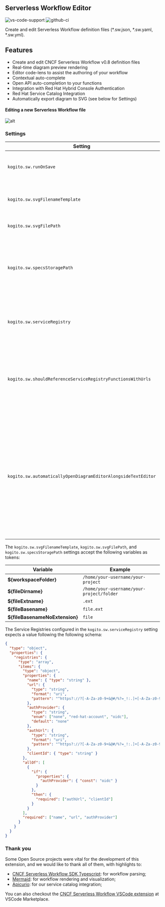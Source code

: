 ## Serverless Workflow Editor

![vs-code-support](https://img.shields.io/badge/Visual%20Studio%20Code-1.46.0+-blue.svg)
![github-ci](https://github.com/kiegroup/kie-tools/actions/workflows/monorepo_pr_ci_full.yml/badge.svg)

Create and edit Serverless Workflow definition files (\*.sw.json, \*.sw.yaml, \*.sw.yml).

## Features

- Create and edit CNCF Serverless Workflow v0.8 definition files
- Real-time diagram preview rendering
- Editor code-lens to assist the authoring of your workflow
- Contextual auto-complete
- Open API auto-completion to your functions
- Integration with Red Hat Hybrid Console Authentication
- Red Hat Service Catalog Integration
- Automatically export diagram to SVG (see below for Settings)

#### Editing a new Serverless Workflow file

![alt](./gifs/sw.gif?raw=true)

### Settings

| Setting                                                       | Description                                                                                                                                                                                                                                             | Default value                                                                    |
| ------------------------------------------------------------- | ------------------------------------------------------------------------------------------------------------------------------------------------------------------------------------------------------------------------------------------------------- | -------------------------------------------------------------------------------- |
| `kogito.sw.runOnSave`                                         | Execute a command on each save operation of the SW file                                                                                                                                                                                                 | `extension.kogito.swf.silentlyGenerateSvg`                                       |
| `kogito.sw.svgFilenameTemplate`                               | Filename template to be used when generating SVG files                                                                                                                                                                                                  | `${fileBasenameNoExtension}-svg.svg`                                             |
| `kogito.sw.svgFilePath`                                       | Where to save generated SVG files                                                                                                                                                                                                                       | `${fileDirname}`                                                                 |
| `kogito.sw.specsStoragePath`                                  | Directory where OpenAPI spec files are stored (defaults to a 'specs' directory in the same path as the Serverless Workflow file).                                                                                                                       | `${fileDirname}/specs`                                                           |
| `kogito.sw.serviceRegistry`                                   | List of Service Registry to fetch artifacts that improve the functions autocompletion mechanism.                                                                                                                                                        | `(empty)`                                                                        |
| `kogito.sw.shouldReferenceServiceRegistryFunctionsWithUrls`   | When adding a function coming from a Service Registry, use its URL to reference it, instead of downloading the OpenAPI file.                                                                                                                            | `false`                                                                          |
| `kogito.sw.automaticallyOpenDiagramEditorAlongsideTextEditor` | When opening Serverless Workflow files, decide whether or not to open the Diagram Editor alongside the text editor. Regardless of the configured option, you can always open the Serverless Workflow Diagram Editor using the 'Open as Diagram' button. | `Ask next time` (possible: `Open automatically`, `Do not open`, `Ask next time`) |

The `kogito.sw.svgFilenameTemplate`, `kogito.sw.svgFilePath`, and `kogito.sw.specsStoragePath` settings accept the following variables as tokens:

| Variable                       | Example                                   |
| ------------------------------ | ----------------------------------------- |
| **${workspaceFolder}**         | `/home/your-username/your-project`        |
| **${fileDirname}**             | `/home/your-username/your-project/folder` |
| **${fileExtname}**             | `.ext`                                    |
| **${fileBasename}**            | `file.ext`                                |
| **${fileBasenameNoExtension}** | `file`                                    |

The Service Registries configured in the `kogito.sw.serviceRegistry` setting expects a value following the following schema:

```json
{
  "type": "object",
  "properties": {
    "registries": {
      "type": "array",
      "items": {
        "type": "object",
        "properties": {
          "name": { "type": "string" },
          "url": {
            "type": "string",
            "format": "uri",
            "pattern": "^https?://?[-A-Za-z0-9+&@#/%?=_!:.]+[-A-Za-z0-9+&@#/%=~_|]"
          },
          "authProvider": {
            "type": "string",
            "enum": ["none", "red-hat-account", "oidc"],
            "default": "none"
          },
          "authUrl": {
            "type": "string",
            "format": "uri",
            "pattern": "^https?://?[-A-Za-z0-9+&@#/%?=_!:.]+[-A-Za-z0-9+&@#/%=~_|]"
          },
          "clientId": { "type": "string" }
        },
        "allOf": [
          {
            "if": {
              "properties": {
                "authProvider": { "const": "oidc" }
              }
            },
            "then": {
              "required": ["authUrl", "clientId"]
            }
          }
        ],
        "required": ["name", "url", "authProvider"]
      }
    }
  }
}
```

### Thank you

Some Open Source projects were vital for the development of this extension, and we would like to thank all of them, with highlights to:

- [CNCF Serverless Workflow SDK Typescript](https://github.com/serverlessworkflow/sdk-typescript): for workflow parsing;
- [Mermaid](https://mermaid-js.github.io/): for workflow rendering and visualization;
- [Apicurio](https://www.apicur.io/): for our service catalog integration;

You can also checkout the [CNCF Serverless Workflow VSCode extension](https://marketplace.visualstudio.com/items?itemName=serverlessworkflow.serverless-workflow-vscode-extension) at VSCode Marketplace.

